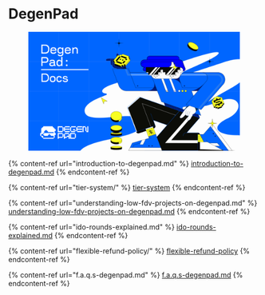 # DegenPad

<figure><img src="../../.gitbook/assets/_05. DAGEN PAD Announcements  (9).png" alt=""><figcaption></figcaption></figure>

{% content-ref url="introduction-to-degenpad.md" %}
[introduction-to-degenpad.md](introduction-to-degenpad.md)
{% endcontent-ref %}

{% content-ref url="tier-system/" %}
[tier-system](tier-system/)
{% endcontent-ref %}

{% content-ref url="understanding-low-fdv-projects-on-degenpad.md" %}
[understanding-low-fdv-projects-on-degenpad.md](understanding-low-fdv-projects-on-degenpad.md)
{% endcontent-ref %}

{% content-ref url="ido-rounds-explained.md" %}
[ido-rounds-explained.md](ido-rounds-explained.md)
{% endcontent-ref %}

{% content-ref url="flexible-refund-policy/" %}
[flexible-refund-policy](flexible-refund-policy/)
{% endcontent-ref %}

{% content-ref url="f.a.q.s-degenpad.md" %}
[f.a.q.s-degenpad.md](f.a.q.s-degenpad.md)
{% endcontent-ref %}

